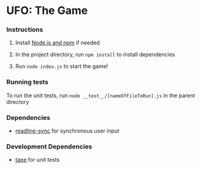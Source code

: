 # UFO: The Game


### Instructions

1. Install [Node.js and npm](https://www.npmjs.com/get-npm) if needed

2. In the project directory, run `npm install` to install dependencies

3. Run `node index.js` to start the game!


### Running tests

To run the unit tests, run `node __test__/[nameOfFileToRun].js` in the parent directory


### Dependencies

* [readline-sync](https://www.npmjs.com/package/readline-sync) for synchronous user input

### Development Dependencies

* [tape](https://www.npmjs.com/package/tape) for unit tests
